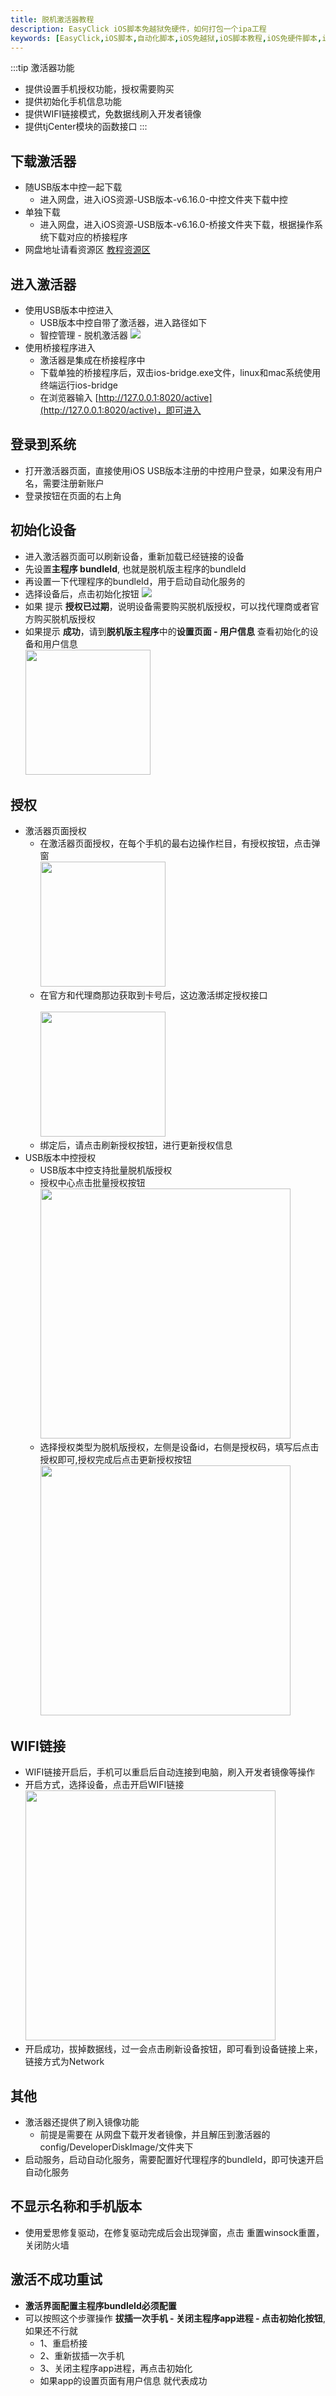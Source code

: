 ```yaml
---
title: 脱机激活器教程
description: EasyClick iOS脚本免越狱免硬件，如何打包一个ipa工程
keywords: [EasyClick,iOS脚本,自动化脚本,iOS免越狱,iOS脚本教程,iOS免硬件脚本,iOS打包ipa]
---
```


:::tip
激活器功能
- 提供设置手机授权功能，授权需要购买
- 提供初始化手机信息功能
- 提供WIFI链接模式，免数据线刷入开发者镜像
- 提供tjCenter模块的函数接口
:::

## 下载激活器
- 随USB版本中控一起下载
  - 进入网盘，进入iOS资源-USB版本-v6.16.0-中控文件夹下载中控
- 单独下载
  - 进入网盘，进入iOS资源-USB版本-v6.16.0-桥接文件夹下载，根据操作系统下载对应的桥接程序
- 网盘地址请看资源区 [教程资源区](/iostjdocs/zh-cn/tools/download_resources)
## 进入激活器

- 使用USB版本中控进入
  - USB版本中控自带了激活器，进入路径如下
  - 智控管理 - 脱机激活器
    <img src="/iostjimg/tjcenter-1.png"/>
- 使用桥接程序进入
  - 激活器是集成在桥接程序中
  - 下载单独的桥接程序后，双击ios-bridge.exe文件，linux和mac系统使用终端运行ios-bridge
  - 在浏览器输入 [http://127.0.0.1:8020/active](http://127.0.0.1:8020/active)，即可进入

## 登录到系统
- 打开激活器页面，直接使用iOS USB版本注册的中控用户登录，如果没有用户名，需要注册新账户
- 登录按钮在页面的右上角

## 初始化设备

- 进入激活器页面可以刷新设备，重新加载已经链接的设备
- 先设置**主程序 bundleId**, 也就是脱机版主程序的bundleId
- 再设置一下代理程序的bundleId，用于启动自动化服务的
- 选择设备后，点击初始化按钮
  <img src="/iostjimg/tjcenter-2.png"/>
- 如果 提示 **授权已过期**，说明设备需要购买脱机版授权，可以找代理商或者官方购买脱机版授权
- 如果提示 **成功**，请到**脱机版主程序**中的**设置页面 - 用户信息** 查看初始化的设备和用户信息
  <br/><img src="/iostjimg/tjcenter-3.png" width="200" />


## 授权
- 激活器页面授权
  - 在激活器页面授权，在每个手机的最右边操作栏目，有授权按钮，点击弹窗
    <br/><img src="/iostjimg/tjcenter-4.png" width="200" />
  - 在官方和代理商那边获取到卡号后，这边激活绑定授权接口  
    <br/><img src="/iostjimg/tjcenter-5.png" width="200" />
  - 绑定后，请点击刷新授权按钮，进行更新授权信息
- USB版本中控授权
  - USB版本中控支持批量脱机版授权
  - 授权中心点击批量授权按钮
    <br/><img src="/iostjimg/tjcenter-6.png" width="400" />
  - 选择授权类型为脱机版授权，左侧是设备id，右侧是授权码，填写后点击授权即可,授权完成后点击更新授权按钮
    <br/><img src="/iostjimg/tjcenter-7.png" width="400" />
    
## WIFI链接
- WIFI链接开启后，手机可以重启后自动连接到电脑，刷入开发者镜像等操作
- 开启方式，选择设备，点击开启WIFI链接
  <br/><img src="/iostjimg/tjcenter-8.png" width="400" />
- 开启成功，拔掉数据线，过一会点击刷新设备按钮，即可看到设备链接上来，链接方式为Network

## 其他
- 激活器还提供了刷入镜像功能
  - 前提是需要在 从网盘下载开发者镜像，并且解压到激活器的config/DeveloperDiskImage/文件夹下
- 启动服务，启动自动化服务，需要配置好代理程序的bundleId，即可快速开启自动化服务

## 不显示名称和手机版本
- 使用爱思修复驱动，在修复驱动完成后会出现弹窗，点击 重置winsock重置，关闭防火墙

## 激活不成功重试
- **激活界面配置主程序bundleId必须配置**
- 可以按照这个步骤操作 **拔插一次手机 - 关闭主程序app进程 - 点击初始化按钮**,如果还不行就
  - 1、重启桥接
  - 2、重新拔插一次手机
  - 3、关闭主程序app进程，再点击初始化  
  - 如果app的设置页面有用户信息 就代表成功

